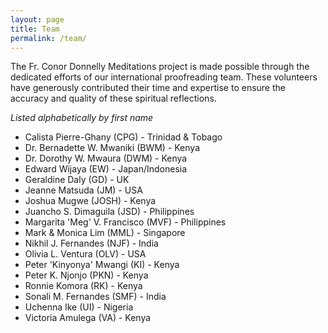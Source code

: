 ```yaml
---
layout: page
title: Team
permalink: /team/
---
```


The Fr. Conor Donnelly Meditations project is made possible through the dedicated efforts of our international proofreading team. These volunteers have generously contributed their time and expertise to ensure the accuracy and quality of these spiritual reflections.

*Listed alphabetically by first name*

- Calista Pierre-Ghany (CPG) - Trinidad & Tobago
- Dr. Bernadette W. Mwaniki (BWM) - Kenya
- Dr. Dorothy W. Mwaura (DWM) - Kenya
- Edward Wijaya (EW) - Japan/Indonesia
- Geraldine Daly (GD) - UK
- Jeanne Matsuda (JM) - USA
- Joshua Mugwe (JOSH) - Kenya
- Juancho S. Dimaguila (JSD) - Philippines
- Margarita 'Meg' V. Francisco (MVF) - Philippines
- Mark & Monica Lim (MML) - Singapore
- Nikhil J. Fernandes (NJF) - India
- Olivia L. Ventura (OLV) - USA
- Peter 'Kinyonya' Mwangi (KI) - Kenya
- Peter K. Njonjo (PKN) - Kenya
- Ronnie Komora (RK) - Kenya
- Sonali M. Fernandes (SMF) - India
- Uchenna Ike (UI) - Nigeria
- Victoria Amulega (VA) - Kenya
